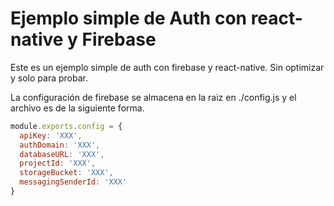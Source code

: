 # Ejemplo simple de Auth con react-native y Firebase

Este es un ejemplo simple de auth con firebase y react-native. Sin optimizar y solo para probar.

La configuración de firebase se almacena en la raiz en ./config.js y el archivo es de la siguiente forma.

```javascript
module.exports.config = {
  apiKey: 'XXX',
  authDomain: 'XXX',
  databaseURL: 'XXX',
  projectId: 'XXX',
  storageBucket: 'XXX',
  messagingSenderId: 'XXX'
}
```